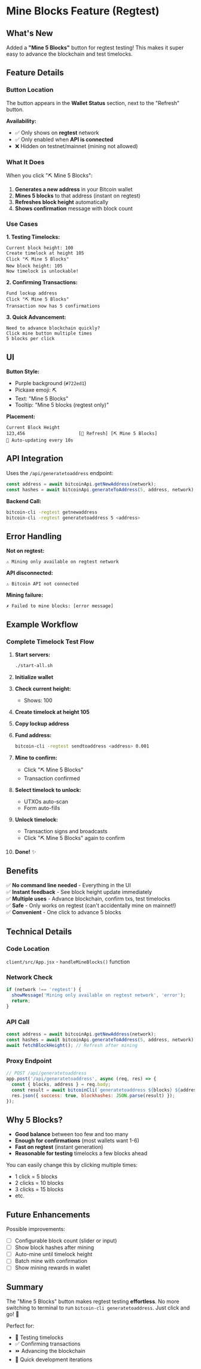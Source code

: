 # Mine Blocks Feature (Regtest)

## What's New

Added a **"Mine 5 Blocks"** button for regtest testing! This makes it super easy to advance the blockchain and test timelocks.

## Feature Details

### Button Location
The button appears in the **Wallet Status** section, next to the "Refresh" button.

**Availability:**
- ✅ Only shows on **regtest** network
- ✅ Only enabled when **API is connected**
- ❌ Hidden on testnet/mainnet (mining not allowed)

### What It Does

When you click "⛏️ Mine 5 Blocks":

1. **Generates a new address** in your Bitcoin wallet
2. **Mines 5 blocks** to that address (instant on regtest)
3. **Refreshes block height** automatically
4. **Shows confirmation** message with block count

### Use Cases

**1. Testing Timelocks:**
```
Current block height: 100
Create timelock at height 105
Click "⛏️ Mine 5 Blocks" 
New block height: 105
Now timelock is unlockable!
```

**2. Confirming Transactions:**
```
Fund lockup address
Click "⛏️ Mine 5 Blocks"
Transaction now has 5 confirmations
```

**3. Quick Advancement:**
```
Need to advance blockchain quickly?
Click mine button multiple times
5 blocks per click
```

## UI

**Button Style:**
- Purple background (`#722ed1`)
- Pickaxe emoji: ⛏️
- Text: "Mine 5 Blocks"
- Tooltip: "Mine 5 blocks (regtest only)"

**Placement:**
```
Current Block Height
123,456                    [🔄 Refresh] [⛏️ Mine 5 Blocks]
🔄 Auto-updating every 10s
```

## API Integration

Uses the `/api/generatetoaddress` endpoint:

```javascript
const address = await bitcoinApi.getNewAddress(network);
const hashes = await bitcoinApi.generateToAddress(5, address, network);
```

**Backend Call:**
```bash
bitcoin-cli -regtest getnewaddress
bitcoin-cli -regtest generatetoaddress 5 <address>
```

## Error Handling

**Not on regtest:**
```
⚠️ Mining only available on regtest network
```

**API disconnected:**
```
⚠️ Bitcoin API not connected
```

**Mining failure:**
```
✗ Failed to mine blocks: [error message]
```

## Example Workflow

### Complete Timelock Test Flow

1. **Start servers:**
   ```bash
   ./start-all.sh
   ```

2. **Initialize wallet**

3. **Check current height:**
   - Shows: 100

4. **Create timelock at height 105**

5. **Copy lockup address**

6. **Fund address:**
   ```bash
   bitcoin-cli -regtest sendtoaddress <address> 0.001
   ```

7. **Mine to confirm:**
   - Click "⛏️ Mine 5 Blocks"
   - Transaction confirmed

8. **Select timelock to unlock:**
   - UTXOs auto-scan
   - Form auto-fills

9. **Unlock timelock:**
   - Transaction signs and broadcasts
   - Click "⛏️ Mine 5 Blocks" again to confirm

10. **Done!** ✨

## Benefits

✅ **No command line needed** - Everything in the UI  
✅ **Instant feedback** - See block height update immediately  
✅ **Multiple uses** - Advance blockchain, confirm txs, test timelocks  
✅ **Safe** - Only works on regtest (can't accidentally mine on mainnet!)  
✅ **Convenient** - One click to advance 5 blocks  

## Technical Details

### Code Location
`client/src/App.jsx` - `handleMineBlocks()` function

### Network Check
```javascript
if (network !== 'regtest') {
  showMessage('Mining only available on regtest network', 'error');
  return;
}
```

### API Call
```javascript
const address = await bitcoinApi.getNewAddress(network);
const hashes = await bitcoinApi.generateToAddress(5, address, network);
await fetchBlockHeight(); // Refresh after mining
```

### Proxy Endpoint
```javascript
// POST /api/generatetoaddress
app.post('/api/generatetoaddress', async (req, res) => {
  const { blocks, address } = req.body;
  const result = await bitcoinCli(`generatetoaddress ${blocks} ${address}`, network);
  res.json({ success: true, blockhashes: JSON.parse(result) });
});
```

## Why 5 Blocks?

- **Good balance** between too few and too many
- **Enough for confirmations** (most wallets want 1-6)
- **Fast on regtest** (instant generation)
- **Reasonable for testing** timelocks a few blocks ahead

You can easily change this by clicking multiple times:
- 1 click = 5 blocks
- 2 clicks = 10 blocks
- 3 clicks = 15 blocks
- etc.

## Future Enhancements

Possible improvements:
- [ ] Configurable block count (slider or input)
- [ ] Show block hashes after mining
- [ ] Auto-mine until timelock height
- [ ] Batch mine with confirmation
- [ ] Show mining rewards in wallet

## Summary

The "Mine 5 Blocks" button makes regtest testing **effortless**. No more switching to terminal to run `bitcoin-cli generatetoaddress`. Just click and go! 🚀

Perfect for:
- 🧪 Testing timelocks
- ✅ Confirming transactions
- ⏩ Advancing the blockchain
- 🎯 Quick development iterations
